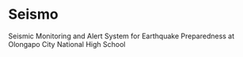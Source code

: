 # Seismo
Seismic Monitoring and Alert System for Earthquake Preparedness at Olongapo City National High School
